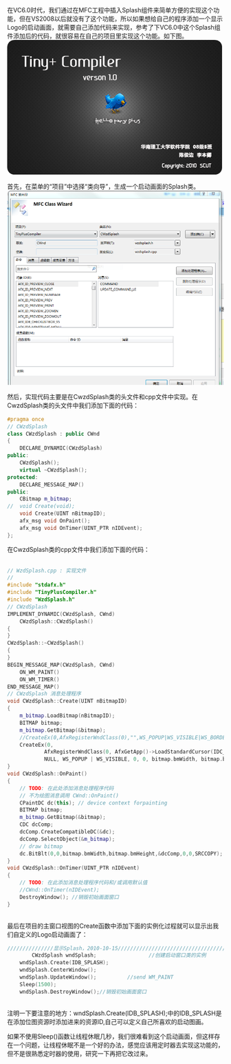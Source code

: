 在VC6.0时代，我们通过在MFC工程中插入Splash组件来简单方便的实现这个功能，但在VS2008以后就没有了这个功能，所以如果想给自己的程序添加一个显示Logo的启动画面，就需要自己添加代码来实现，参考了下VC6.0中这个Splash组件添加后的代码，就很容易在自己的项目里实现这个功能。如下图。  
![](_v_images/20191030101924295_3726.png)  

首先，在菜单的“项目”中选择“类向导”，生成一个启动画面的Splash类。  
![](_v_images/20191030101944204_27798.png)  

然后，实现代码主要是在CwzdSplash类的头文件和cpp文件中实现。在CwzdSplash类的头文件中我们添加下面的代码：  

```c++
#pragma once
// CWzdSplash
class CWzdSplash : public CWnd
{
	DECLARE_DYNAMIC(CWzdSplash)
public:
	CWzdSplash();
	virtual ~CWzdSplash();
protected:
	DECLARE_MESSAGE_MAP()
public:
	CBitmap m_bitmap;
//	void Create(void);
	void Create(UINT nBitmapID);
	afx_msg void OnPaint();
	afx_msg void OnTimer(UINT_PTR nIDEvent);
};
```

在CwzdSplash类的cpp文件中我们添加下面的代码：  

```c++

// WzdSplash.cpp : 实现文件
//
#include "stdafx.h"
#include "TinyPlusCompiler.h"
#include "WzdSplash.h"
// CWzdSplash
IMPLEMENT_DYNAMIC(CWzdSplash, CWnd)
	CWzdSplash::CWzdSplash()
{
}
CWzdSplash::~CWzdSplash()
{
}
BEGIN_MESSAGE_MAP(CWzdSplash, CWnd)
	ON_WM_PAINT()
	ON_WM_TIMER()
END_MESSAGE_MAP()
// CWzdSplash 消息处理程序
void CWzdSplash::Create(UINT nBitmapID)
{
	m_bitmap.LoadBitmap(nBitmapID);
	BITMAP bitmap;
	m_bitmap.GetBitmap(&bitmap);
	//CreateEx(0,AfxRegisterWndClass(0),"",WS_POPUP|WS_VISIBLE|WS_BORDER,0,0,bitmap.bmWidth,bitmap.bmHeight,NULL,0);
	CreateEx(0,
			AfxRegisterWndClass(0, AfxGetApp()->LoadStandardCursor(IDC_ARROW)),
			NULL, WS_POPUP | WS_VISIBLE, 0, 0, bitmap.bmWidth, bitmap.bmHeight, NULL , NULL);
}
void CWzdSplash::OnPaint()
{
	// TODO: 在此处添加消息处理程序代码
	// 不为绘图消息调用 CWnd::OnPaint()
	CPaintDC dc(this); // device context forpainting
	BITMAP bitmap;
	m_bitmap.GetBitmap(&bitmap);
	CDC dcComp;
	dcComp.CreateCompatibleDC(&dc);
	dcComp.SelectObject(&m_bitmap);
	// draw bitmap
	dc.BitBlt(0,0,bitmap.bmWidth,bitmap.bmHeight,&dcComp,0,0,SRCCOPY);
}
void CWzdSplash::OnTimer(UINT_PTR nIDEvent)
{
	// TODO: 在此添加消息处理程序代码和/或调用默认值
	//CWnd::OnTimer(nIDEvent);
	DestroyWindow(); //销毁初始画面窗口
}
 
```

最后在项目的主窗口视图的Create函数中添加下面的实例化过程就可以显示出我们自定义的Logo启动画面了：  

```c++
///////////////显示Splash，2010-10-15///////////////////////////////////
        CWzdSplash wndSplash;                 //创建启动窗口类的实例
	wndSplash.Create(IDB_SPLASH);
	wndSplash.CenterWindow();
	wndSplash.UpdateWindow();          //send WM_PAINT
	Sleep(1500);
	wndSplash.DestroyWindow();//销毁初始画面窗口
 
```

注明一下要注意的地方：wndSplash.Create(IDB_SPLASH);中的IDB_SPLASH是在添加位图资源时添加进来的资源ID,自己可以定义自己所喜欢的启动图画。  

如果不使用Sleep()函数让线程休眠几秒，我们很难看到这个启动画面，但这样存在一个问题，让线程休眠不是一个好的办法，感觉应该用定时器去实现这功能的，但不是很熟悉定时器的使用，研究一下再把它改过来。  
